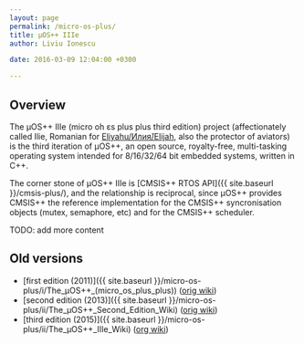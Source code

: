 ```yaml
---
layout: page
permalink: /micro-os-plus/
title: µOS++ IIIe
author: Liviu Ionescu

date: 2016-03-09 12:04:00 +0300

---
```


## Overview

The µOS++ IIIe (micro oh ɛs plus plus third edition) project  (affectionately called Ilie, Romanian for [Eliyahu/Илия́/Elijah](http://en.wikipedia.org/wiki/Elijah), also the protector of aviators) is the third iteration of µOS++, an open source, royalty-free, multi-tasking operating system intended for 8/16/32/64 bit embedded systems, written in C++.

The corner stone of µOS++ IIIe is [CMSIS++ RTOS API]({{ site.baseurl }}/cmsis-plus/), and the relationship is reciprocal, since µOS++ provides CMSIS++ the reference implementation for the CMSIS++ syncronisation objects (mutex, semaphore, etc) and for the CMSIS++ scheduler.

TODO: add more content

## Old versions

* [first edition (2011)]({{ site.baseurl }}/micro-os-plus/i/The_µOS++_(micro_os_plus_plus)) ([orig wiki](http://micro-os-plus.sourceforge.net/old-wiki/))
* [second edition (2013)]({{ site.baseurl }}/micro-os-plus/ii/The_µOS++_Second_Edition_Wiki) ([orig wiki](http://micro-os-plus.sourceforge.net/wiki/The_µOS%2B%2B_Second_Edition_Wiki))
* [third edition (2015)]({{ site.baseurl }}/micro-os-plus/ii/The_µOS++_IIIe_Wiki) ([org wiki](http://micro-os-plus.sourceforge.net/wiki/The_µOS%2B%2B_IIIe_Wiki))
